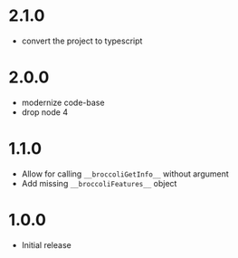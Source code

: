 # 2.1.0
* convert the project to typescript

# 2.0.0

* modernize code-base
* drop node 4

# 1.1.0

* Allow for calling `__broccoliGetInfo__` without argument
* Add missing `__broccoliFeatures__` object

# 1.0.0

* Initial release
